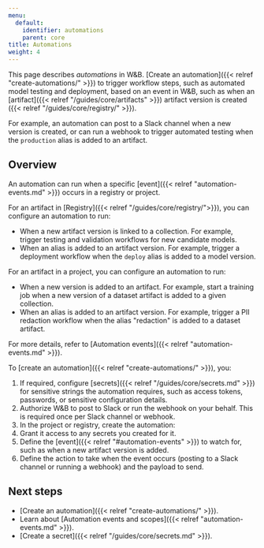 ```yaml
---
menu:
  default:
    identifier: automations
    parent: core
title: Automations
weight: 4
---
```


This page describes _automations_ in W&B. [Create an automation]({{< relref "create-automations/" >}}) to trigger workflow steps, such as automated model testing and deployment, based on an event in W&B, such as when an [artifact]({{< relref "/guides/core/artifacts" >}}) artifact version is created ({{< relref "/guides/core/registry/" >}}).

For example, an automation can post to a Slack channel when a new version is created, or can run a webhook to trigger automated testing when the `production` alias is added to an artifact.

## Overview
An automation can run when a specific [event]({{< relref "automation-events.md" >}}) occurs in a registry or project.

For an artifact in [Registry]({{< relref "/guides/core/registry/">}}), you can configure an automation to run:
- When a new artifact version is linked to a collection. For example, trigger testing and validation workflows for new candidate models.
- When an alias is added to an artifact version. For example, trigger a deployment workflow when the `deploy` alias is added to a model version.

For an artifact in a project, you can configure an automation to run:
- When a new version is added to an artifact. For example, start a training job when a new version of a dataset artifact is added to a given collection.
- When an alias is added to an artifact version. For example, trigger a PII redaction workflow when the alias "redaction" is added to a dataset artifact.

For more details, refer to [Automation events]({{< relref "automation-events.md" >}}).

To [create an automation]({{< relref "create-automations/" >}}), you:

1. If required, configure [secrets]({{< relref "/guides/core/secrets.md" >}}) for sensitive strings the automation requires, such as access tokens, passwords, or sensitive configuration details.
1. Authorize W&B to post to Slack or run the webhook on your behalf. This is required once per Slack channel or webhook.
1. In the project or registry, create the automation:
  1. Grant it access to any secrets you created for it.
  1. Define the [event]({{< relref "#automation-events" >}}) to watch for, such as when a new artifact version is added. 
  1. Define the action to take when the event occurs (posting to a Slack channel or running a webhook) and the payload to send.

## Next steps
- [Create an automation]({{< relref "create-automations/" >}}).
- Learn about [Automation events and scopes]({{< relref "automation-events.md" >}}).
- [Create a secret]({{< relref "/guides/core/secrets.md" >}}).
